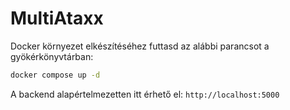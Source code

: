 # MultiAtaxx

Docker környezet elkészítéséhez futtasd az alábbi parancsot a gyökérkönyvtárban:

```bash
docker compose up -d
```

A backend alapértelmezetten itt érhető el: `http://localhost:5000`
